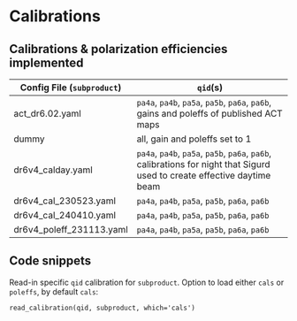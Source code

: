# Calibrations


## Calibrations & polarization efficiencies implemented
| Config File (`subproduct`) |  `qid`(s) |
| ----------- | --------| 
| act_dr6.02.yaml | `pa4a`, `pa4b`, `pa5a`, `pa5b`, `pa6a`, `pa6b`, gains and poleffs of published ACT maps
| dummy | all, gain and poleffs set to 1 |
| dr6v4_calday.yaml | `pa4a`, `pa4b`, `pa5a`, `pa5b`, `pa6a`, `pa6b`, calibrations for night that Sigurd used to create effective daytime beam
| dr6v4_cal_230523.yaml| `pa4a`, `pa4b`, `pa5a`, `pa5b`, `pa6a`, `pa6b`|         
| dr6v4_cal_240410.yaml| `pa4a`, `pa4b`, `pa5a`, `pa5b`, `pa6a`, `pa6b`|   
| dr6v4_poleff_231113.yaml| `pa4a`, `pa4b`, `pa5a`, `pa5b`, `pa6a`, `pa6b`|                        

## Code snippets


Read-in specific `qid` calibration for `subproduct`. Option to load either `cals` or `poleffs`, by default `cals`: 
```
read_calibration(qid, subproduct, which='cals')
```